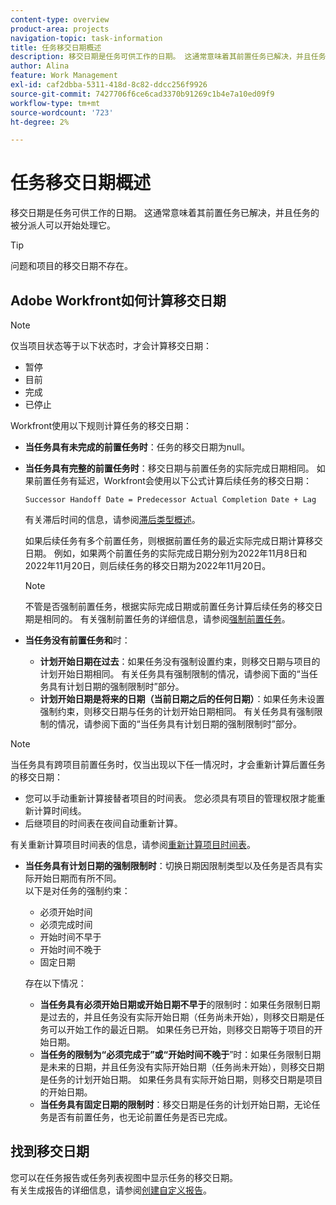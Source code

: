 ```yaml
---
content-type: overview
product-area: projects
navigation-topic: task-information
title: 任务移交日期概述
description: 移交日期是任务可供工作的日期。 这通常意味着其前置任务已解决，并且任务的被分派人可以开始处理它。
author: Alina
feature: Work Management
exl-id: caf2dbba-5311-418d-8c82-ddcc256f9926
source-git-commit: 7427706f6ce6cad3370b91269c1b4e7a10ed09f9
workflow-type: tm+mt
source-wordcount: '723'
ht-degree: 2%

---
```


# 任务移交日期概述

移交日期是任务可供工作的日期。 这通常意味着其前置任务已解决，并且任务的被分派人可以开始处理它。

>[!TIP]
>
>问题和项目的移交日期不存在。

## Adobe Workfront如何计算移交日期

>[!NOTE]
>
>仅当项目状态等于以下状态时，才会计算移交日期：
>
>* 暂停
>* 目前
>* 完成
>* 已停止
>

Workfront使用以下规则计算任务的移交日期：

* **当任务具有未完成的前置任务时**：任务的移交日期为null。
* **当任务具有完整的前置任务时**：移交日期与前置任务的实际完成日期相同。 如果前置任务有延迟，Workfront会使用以下公式计算后续任务的移交日期：

  `Successor Handoff Date = Predecessor Actual Completion Date + Lag`

  有关滞后时间的信息，请参阅[滞后类型概述](../use-prdcssrs/lag-types.md)。

  如果后续任务有多个前置任务，则根据前置任务的最近实际完成日期计算移交日期。 例如，如果两个前置任务的实际完成日期分别为2022年11月8日和2022年11月20日，则后续任务的移交日期为2022年11月20日。

  >[!NOTE]
  >
  >   不管是否强制前置任务，根据实际完成日期或前置任务计算后续任务的移交日期是相同的。 有关强制前置任务的详细信息，请参阅[强制前置任务](../use-prdcssrs/enforced-predecessors.md)。


* **当任务没有前置任务和**&#x200B;时：

   * **计划开始日期在过去**：如果任务没有强制设置约束，则移交日期与项目的计划开始日期相同。 有关任务具有强制限制的情况，请参阅下面的“当任务具有计划日期的强制限制时”部分。
   * **计划开始日期是将来的日期（当前日期之后的任何日期）**：如果任务未设置强制约束，则移交日期与任务的计划开始日期相同。 有关任务具有强制限制的情况，请参阅下面的“当任务具有计划日期的强制限制时”部分。

>[!NOTE]
>
>当任务具有跨项目前置任务时，仅当出现以下任一情况时，才会重新计算后置任务的移交日期：
>
>* 您可以手动重新计算接替者项目的时间表。 您必须具有项目的管理权限才能重新计算时间线。
>* 后继项目的时间表在夜间自动重新计算。
>
>有关重新计算项目时间表的信息，请参阅[重新计算项目时间表](../../../manage-work/projects/manage-projects/recalculate-project-timeline.md)。

* **当任务具有计划日期的强制限制时**：切换日期因限制类型以及任务是否具有实际开始日期而有所不同。\
  以下是对任务的强制约束：

   * 必须开始时间
   * 必须完成时间
   * 开始时间不早于
   * 开始时间不晚于
   * 固定日期

  存在以下情况：

   * **当任务具有必须开始日期或开始日期不早于**&#x200B;的限制时：如果任务限制日期是过去的，并且任务没有实际开始日期（任务尚未开始），则移交日期是任务可以开始工作的最近日期。 如果任务已开始，则移交日期等于项目的开始日期。
   * **当任务的限制为“必须完成于”或“开始时间不晚于**”时：如果任务限制日期是未来的日期，并且任务没有实际开始日期（任务尚未开始），则移交日期是任务的计划开始日期。 如果任务具有实际开始日期，则移交日期是项目的开始日期。
   * **当任务具有固定日期的限制时**：移交日期是任务的计划开始日期，无论任务是否有前置任务，也无论前置任务是否已完成。

<!--these are old descriptions, edited by Anna As. on August 25, 2023 in this issue - https://experience.adobe.com/#/@adobeinternalworkfront/so:hub-Hub/workfront/issue/64c0032500018fabd4fc484167eb10dc/updates
   * When the task has a constraint of Must Start On or Start No Earlier Than, the Handoff Date is the Constraint date, unless there is an Actual Start Date on the task. If there is an Actual Start Date on the task, the Handoff Date is the Actual Completion Date of the predecessor.
   * When the task has a constraint of Must Finish On or Start No Later Than, the Handoff Date is always the Actual Completion Date of the predecessor, regardless of whether there is an Actual Start Date on the task or not. 
   * When the task has a constraint of Fixed Dates, the Handoff Date is the Planned Start Date of the task, regardless of whether it has a predecessor or not and regardless of whether the predecessor is completed or not.

-->

## 找到移交日期

您可以在任务报告或任务列表视图中显示任务的移交日期。\
有关生成报告的详细信息，请参阅[创建自定义报告](../../../reports-and-dashboards/reports/creating-and-managing-reports/create-custom-report.md)。

